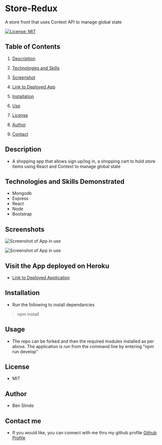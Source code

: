 # Store-Redux
A store front that uses Context API to manage global state

[![License: MIT](https://img.shields.io/badge/License-MIT-yellow.svg)](https://opensource.org/licenses/MIT)


## Table of Contents

1. [Description](#description)

1. [Technologies and Skills](#technologies)

1. [Screenshot](#screenshot)

1. [Link to Deployed App](#sample)

1. [Installation](#installation)

1. [Use](#usage)

1. [License](#license)

1. [Author](#author)

1. [Contact](#contact)


## <a id="description"></a>Description

* A shopping app that allows sign up/log in, a shopping cart to hold store items using React and Context to manage global state

## <a id="technologies"></a>Technologies and Skills Demonstrated

* Mongodb
* Express
* React
* Node
* Bootstrap

## <a id="screenshot"></a>Screenshots

![Screenshot of App in use](./client/public/assets/images/SRSS1.png)

![Screenshot of App in use](./client/public/assets/images/SRSS2.png)

## <a id="sample"></a>Visit the App deployed on Heroku

* [Link to Deployed Application]()

## <a id="installation"></a>Installation

* Run the following to install dependancies

> npm install

## <a id="usage"></a>Usage

* The repo can be forked and then the required modules installed as per above.  The application is run from the command line by entering "npm run develop"

## <a id="license"></a>License

- MIT

## <a id="author"></a>Author

* Ben Slinde

## <a id="contact"></a>Contact me

* If you would like, you can connect with me thru my github profile [Github Profile](https://github.com/stevenslade)